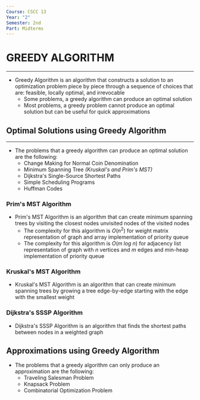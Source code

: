 ```yaml
---
Course: CSCC 13
Year: "2"
Semester: 2nd
Part: Midterms
---
```

# GREEDY ALGORITHM
---
- Greedy Algorithm is an algorithm that constructs a solution to an optimization problem piece by piece through a sequence of choices that are: feasible, locally optimal, and irrevocable
	- Some problems, a greedy algorithm can produce an optimal solution
	- Most problems, a greedy problem cannot produce an optimal solution but can be useful for quick approximations
## Optimal Solutions using Greedy Algorithm
---
- The problems that a greedy algorithm can produce an optimal solution are the following:
	- Change Making for Normal Coin Denomination
	- Minimum Spanning Tree *(Kruskal's and Prim's MST)*
	- Dijkstra's Single-Source Shortest Paths
	- Simple Scheduling Programs
	- Huffman Codes
### Prim's MST Algorithm
- Prim's MST Algorithm is an algorithm that can create minimum spanning trees by visiting the closest nodes unvisited nodes of the visited nodes
	- The complexity for this algorithm is $O(n^2)$ for weight matrix representation of graph and array implementation of priority queue
	- The complexity for this algorithm is $O(m\; log\; n)$ for adjacency list representation of graph with $n$ vertices and $m$ edges and min-heap implementation of priority queue 
### Kruskal's MST Algorithm
- Kruskal's MST Algorithm is an algorithm that can create minimum spanning trees by growing a tree edge-by-edge starting with the edge with the smallest weight
### Dijkstra's SSSP Algorithm
- Dijkstra's SSSP Algorithm is an algorithm that finds the shortest paths between nodes in a weighted graph

## Approximations using Greedy Algorithm
- The problems that a greedy algorithm can only produce an approximation are the following:
	- Traveling Salesman Problem
	- Knapsack Problem
	- Combinatorial Optimization Problem